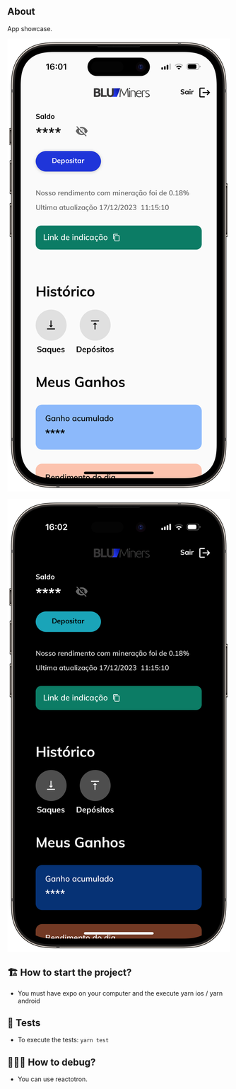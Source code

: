 ## About

App showcase.

![N|Solid](pic1.PNG)

![N|Solid](pic2.PNG)

## 🏗 How to start the project?

- You must have expo on your computer and the execute yarn ios / yarn android

## 🚨 Tests

- To execute the tests:
```yarn test```

## 🕵🏻‍♂️ How to debug?

- You can use reactotron.
